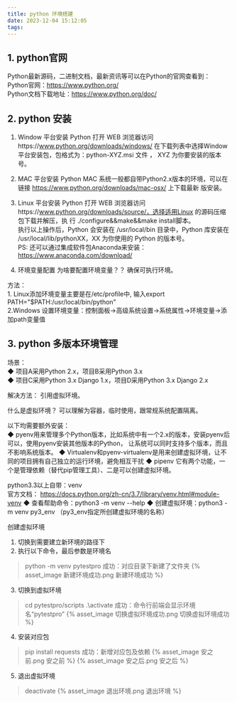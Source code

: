 ```yaml
---
title: python 环境搭建
date: 2023-12-04 15:12:05
tags:
---
```

## 1. python官网
Python最新源码，二进制文档，最新资讯等可以在Python的官网查看到：  
Python官网：https://www.python.org/  
Python文档下载地址：https://www.python.org/doc/  

## 2. python 安装
1. Window 平台安装 Python
打开 WEB 浏览器访问https://www.python.org/downloads/windows/
在下载列表中选择Window平台安装包，包格式为：python-XYZ.msi 文件 ， XYZ 为你要安装的版本号。
2. MAC 平台安装 Python
MAC 系统一般都自带Python2.x版本的环境，可以在链接 https://www.python.org/downloads/mac-osx/ 上下载最新
版安装。
3. Linux 平台安装 Python
打开 WEB 浏览器访问https://www.python.org/downloads/source/，选择适用Linux 的源码压缩包下载并解压，执
行 ./configure&&make&&make install脚本。  
执行以上操作后，Python 会安装在 /usr/local/bin 目录中，Python 库安装在 /usr/local/lib/pythonXX，XX 为你使用的
Python 的版本号。  
PS: 还可以通过集成软件包Anaconda来安装： https://www.anaconda.com/download/

4. 环境变量配置
为啥要配置环境变量？？
确保可执行环境。

方法：  
    1. Linux添加环境变量主要是在/etc/profile中, 输入export PATH="$PATH:/usr/local/bin/python"   
    2.Windows 设置环境变量：控制面板->高级系统设置->系统属性->环境变量->添加path变量值

## 3. python 多版本环境管理
场景：  
◆ 项目A采用Python 2.x，项目B采用Python 3.x  
◆ 项目C采用Python 3.x Django 1.x，项目D采用Python 3.x Django 2.x

解决方法：
引用虚拟环境。

什么是虚拟环境？
可以理解为容器，临时使用，跟常规系统配置隔离。

以下均需要额外安装：  
◆ pyenv用来管理多个Python版本，比如系统中有一个2.x的版本，安装pyenv后可以，使用pyenv安装其他版本的Python，
让系统可以同时支持多个版本，而且不影响系统版本。
◆ Virtualenv和pyenv-virtualenv是用来创建虚拟环境，让不同的项目拥有自己独立的运行环境，避免相互干扰
◆ pipenv 它有两个功能，一个是管理依赖（替代pip管理工具）、二是可以创建虚拟环境。


python3.3以上自带：venv  
官方文档：
https://docs.python.org/zh-cn/3.7/library/venv.html#module-venv
◆ 查看帮助命令：python3 -m venv --help
◆ 创建虚拟环境：python3 -m venv py3_env （py3_env指定所创建虚拟环境的名称）

创建虚拟环境
1. 切换到需要建立新环境的路径下
2. 执行以下命令，最后参数是环境名
> python -m venv pytestpro
成功：对应目录下新建了文件夹
{% asset_image 新建环境成功.png 新建环境成功 %}

3. 切换到虚拟环境
> cd pytestpro/scripts
> .\activate
成功：命令行前端会显示环境名“pytestpro”
{% asset_image 切换虚拟环境成功.png 切换虚拟环境成功 %}

4. 安装对应包
> pip install requests
成功：新增对应包及依赖
{% asset_image 安之前.png 安之前 %}
{% asset_image 安之后.png 安之后 %}

5. 退出虚拟环境
> deactivate
{% asset_image 退出环境.png 退出环境 %}